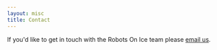 ```yaml
---
layout: misc
title: Contact
---
```


If you'd like to get in touch with the Robots On Ice team please [email us](mailto:robotsoniceteam2021@googlegroups.com).

